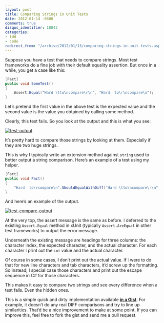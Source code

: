 ```yaml
---
layout: post
title: Comparing Strings in Unit Tests
date: 2012-01-14 -0800
comments: true
disqus_identifier: 18842
categories:
- tdd
- code
redirect_from: "/archive/2012/01/13/comparing-strings-in-unit-tests.aspx/"
---
```


Suppose you have a test that needs to compare strings. Most test
frameworks do a fine job with their default equality assertion. But once
in a while, you get a case like this:

```csharp
[Fact]
public void SomeTest()
{
    Assert.Equal("Hard \tto\ncompare\r\n", "Hard  to\r\ncompare\n");
}
```

Let’s pretend the first value in the above test is the expected value
and the second value is the value you obtained by calling some method.

Clearly, this test fails. So you look at the output and this is what you
see:

[![test-output](https://haacked.com/images/haacked_com/WindowsLiveWriter/Comparing-Strings-in-Unit-Tests_1422A/test-output_thumb.png "test-output")](https://haacked.com/images/haacked_com/WindowsLiveWriter/Comparing-Strings-in-Unit-Tests_1422A/test-output_2.png)

It’s pretty hard to compare those strings by looking at them. Especially
if they are two huge strings.

This is why I typically write an extension method against `string` used
to better output a string comparison. Here’s an example of a test using
my helper.

```csharp
[Fact]
public void Fact()
{
    "Hard  to\rcompare\n".ShouldEqualWithDiff("Hard \tto\ncompare\r\n");
}
```

And here’s an example of the output.

[![test-compare-output](https://haacked.com/images/haacked_com/WindowsLiveWriter/Comparing-Strings-in-Unit-Tests_1422A/test-compare-output_thumb.png "test-compare-output")](https://haacked.com/images/haacked_com/WindowsLiveWriter/Comparing-Strings-in-Unit-Tests_1422A/test-compare-output_2.png)

At the very top, the assert message is the same as before. I deferred to
the existing `Assert.Equal` method in xUnit (typically `Assert.AreEqual`
in other test frameworks) to output the error message.

Underneath the existing message are headings for three columns: the
character index, the expected character, and the actual character. For
each character I print out the `int` value and the actual character.

Of course in some cases, I don’t print out the actual value. If I were
to do that for new line characters and tab characters, it’d screw up the
formatting. So instead, I special case those characters and print out
the escape sequence in C\# for those characters.

This makes it easy to compare two strings and see every difference when
a test fails. Even the hidden ones.

This is a simple quick and dirty implementation available [**in a
Gist**](https://gist.github.com/1610603 "Gist"). For example, it doesn’t
do any real DIFF comparisons and try to line up similarities. That’d be
a nice improvement to make at some point. If you can improve this, feel
free to fork the gist and send me a pull request.

